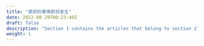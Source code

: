 ```yaml
---
title: "美好的事情即将发生"
date: 2022-08-29T00:23:49Z
draft: false
description: "Section 1 contains the articles that belong to section 1"
weight: 1
---
```


